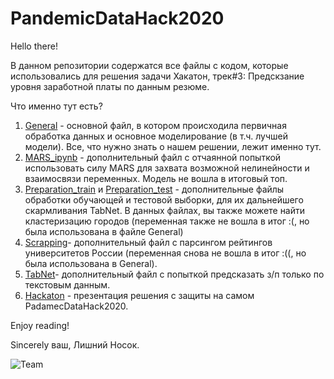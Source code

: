 # PandemicDataHack2020

Hello there!

В данном репозитории содержатся все файлы с кодом, которые использовались для решения задачи Хакатон, трек#3: Предскзание уровня заработной платы по данным резюме.

Что именно тут есть?
1. [General](https://github.com/vladakray/PandemicDataHack2020/blob/main/General.ipynb) - основной файл, в котором происходила первичная обработка данных и основное моделирование (в т.ч. лучшей модели). Все, что нужно знать о нашем решении, лежит именно тут.
2. [MARS_ipynb](https://github.com/vladakray/PandemicDataHack2020/blob/main/MARS_ipynb.ipynb) - дополнительный файл с отчаянной попыткой использовать силу MARS для захвата возможной нелинейности и взаимосвязи переменных. Модель не вошла в итоговый топ.
3. [Preparation_train](https://github.com/vladakray/PandemicDataHack2020/blob/main/Preparation_train.ipynb) и [Preparation_test](https://github.com/vladakray/PandemicDataHack2020/blob/main/Preparation_test.ipynb) - дополнительные файлы обработки обучающей и тестовой выборки, для их дальнейшего скармливания TabNet. В данных файлах, вы также можете найти кластеризацию городов (переменная также не вошла в итог :(, но была использована в файле General)
4. [Scrapping](https://github.com/vladakray/PandemicDataHack2020/blob/main/Scrapping.ipynb)- дополнительный файл с парсингом рейтингов университетов России (переменная снова не вошла в итог :((, но была использована в General).
5. [TabNet](https://github.com/vladakray/PandemicDataHack2020/blob/main/TabNet_model.ipynb)- дополнительный файл с попыткой предсказать з/п только по текстовым данным.
6. [Hackaton](https://github.com/vladakray/PandemicDataHack2020/blob/main/Hackaton.pdf) - презентация решения с защиты на самом PadamecDataHack2020.

Enjoy reading!

Sincerely ваш,
Лишний Носок.

![Team](https://cdn1.savepice.ru/uploads/2020/12/20/603ba4cd6ee6c88247530538ddd26923-full.jpg)
